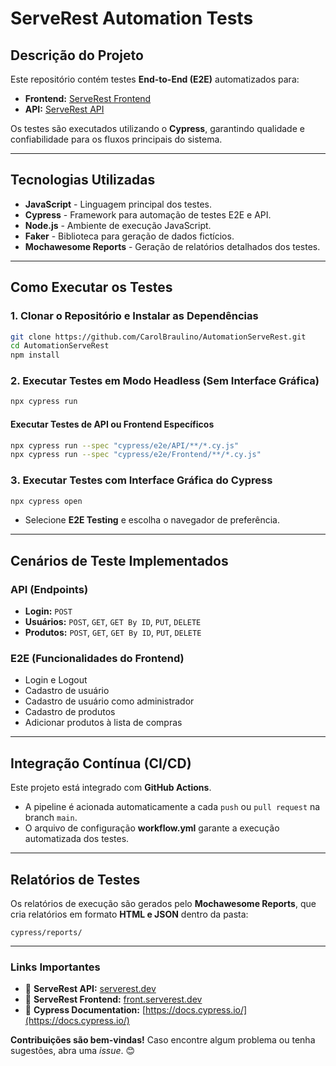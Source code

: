 # ServeRest Automation Tests

## Descrição do Projeto

Este repositório contém testes **End-to-End (E2E)** automatizados para:

- **Frontend:** [ServeRest Frontend](https://front.serverest.dev/)
- **API:** [ServeRest API](https://serverest.dev/)

Os testes são executados utilizando o **Cypress**, garantindo qualidade e confiabilidade para os fluxos principais do sistema.

---

## Tecnologias Utilizadas

- **JavaScript** - Linguagem principal dos testes.
- **Cypress** - Framework para automação de testes E2E e API.
- **Node.js** - Ambiente de execução JavaScript.
- **Faker** - Biblioteca para geração de dados fictícios.
- **Mochawesome Reports** - Geração de relatórios detalhados dos testes.

---

## Como Executar os Testes

### 1️. Clonar o Repositório e Instalar as Dependências

```sh
git clone https://github.com/CarolBraulino/AutomationServeRest.git
cd AutomationServeRest
npm install
```

### 2️. Executar Testes em Modo Headless (Sem Interface Gráfica)

```sh
npx cypress run
```

#### Executar Testes de API ou Frontend Específicos

```sh
npx cypress run --spec "cypress/e2e/API/**/*.cy.js"
npx cypress run --spec "cypress/e2e/Frontend/**/*.cy.js"
```

### 3️. Executar Testes com Interface Gráfica do Cypress

```sh
npx cypress open
```

- Selecione **E2E Testing** e escolha o navegador de preferência.

---

## Cenários de Teste Implementados

### API (Endpoints)

- **Login:** `POST`
- **Usuários:** `POST`, `GET`, `GET By ID`, `PUT`, `DELETE`
- **Produtos:** `POST`, `GET`, `GET By ID`, `PUT`, `DELETE`

### E2E (Funcionalidades do Frontend)

- Login e Logout
- Cadastro de usuário
- Cadastro de usuário como administrador
- Cadastro de produtos
- Adicionar produtos à lista de compras

---

## Integração Contínua (CI/CD)

Este projeto está integrado com **GitHub Actions**.

- A pipeline é acionada automaticamente a cada `push` ou `pull request` na branch `main`.
- O arquivo de configuração **workflow\.yml** garante a execução automatizada dos testes.

---

## Relatórios de Testes

Os relatórios de execução são gerados pelo **Mochawesome Reports**, que cria relatórios em formato **HTML e JSON** dentro da pasta:

```
cypress/reports/
```

---

### Links Importantes

- 📌 **ServeRest API:** [serverest.dev](https://serverest.dev/)
- 📌 **ServeRest Frontend:** [front.serverest.dev](https://front.serverest.dev/)
- 📌 **Cypress Documentation:** [https://docs.cypress.io/](https://docs.cypress.io/)

**Contribuições são bem-vindas!** Caso encontre algum problema ou tenha sugestões, abra uma *issue*. 😊

